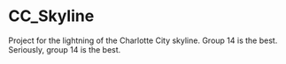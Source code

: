 # CC_Skyline
Project for the lightning of the Charlotte City skyline.
Group 14 is the best.
Seriously, group 14 is the best.